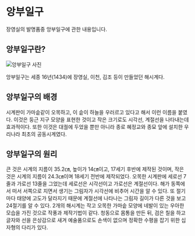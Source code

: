 # 앙부일구

장영실의 발명품중 앙부일구에 관한 내용입니다.

## 앙부일구란?

![앙부일구 사진](https://upload.wikimedia.org/wikipedia/commons/e/e9/Seoul-Gyeongbokgung-Sundial-02.jpg)

앙부일구는 세종 16년(1434)에 장영실, 이천, 김조 등이 만들었던 해시계다.

## 앙부일구의 배경

시계판이 가마솥같이 오목하고, 이 솥이 하늘을 우러르고 있다고 해서 이런 이름을 붙였다. 이것은 둥근 지구 모양을 표현한 것이고 작은 크기로도 시각선, 계절선을 나타내는데 효과적이다. 또한 이것은 대궐에 두었을 뿐만 아니라 종로 혜정교와 종묘 앞에 설치한 우리나라 최초의 공동시계였다.

## 앙부일구의 원리

큰 것은 시계의 지름이 35.2㎝, 높이가 14㎝이고, 17세기 후반에 제작된 것이며, 작은 것은 시계의 지름이 24.3㎝이며 18세기 전반에 제작되었다. 오목한 시계판에 세로선 7줄과 가로선 13줄을 그었는데 세로선은 시각선이고 가로선은 계절선이다. 해가 동쪽에서 떠서 서쪽으로 지면서 생기는 그림자가 시각선에 비추어 시간을 알 수 있다. 또 절기마다 태양에 고도가 달라지기 때문에 계절선에 나타나는 그림자 길이가 다른 것을 보고 24절기를 알 수 있다. 2개의 해시계는 작고 오목한 가마솥 모양에 네발이 있는 우아한 모습을 가진 것으로 작풍과 제작기법이 같다. 청동으로 몸통을 만든 뒤, 검은 칠을 하고 글자와 선을 은상감으로 새겨 예술품으로도 손색이 없으며 정확한 수평을 잡기 위한 십자형의 다리가 있다.
